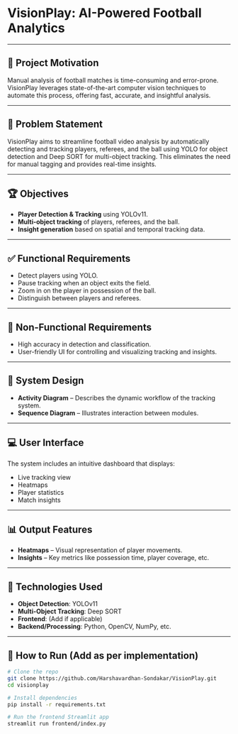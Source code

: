 # VisionPlay: AI-Powered Football Analytics

---

## 🎯 Project Motivation

Manual analysis of football matches is time-consuming and error-prone. VisionPlay leverages state-of-the-art computer vision techniques to automate this process, offering fast, accurate, and insightful analysis.

---

## 🧠 Problem Statement

VisionPlay aims to streamline football video analysis by automatically detecting and tracking players, referees, and the ball using YOLO for object detection and Deep SORT for multi-object tracking. This eliminates the need for manual tagging and provides real-time insights.

---

## 🏆 Objectives

- **Player Detection & Tracking** using YOLOv11.
- **Multi-object tracking** of players, referees, and the ball.
- **Insight generation** based on spatial and temporal tracking data.

---

## ✅ Functional Requirements

- Detect players using YOLO.
- Pause tracking when an object exits the field.
- Zoom in on the player in possession of the ball.
- Distinguish between players and referees.

---

## 🔧 Non-Functional Requirements

- High accuracy in detection and classification.
- User-friendly UI for controlling and visualizing tracking and insights.

---

## 🔄 System Design

- **Activity Diagram** – Describes the dynamic workflow of the tracking system.
- **Sequence Diagram** – Illustrates interaction between modules.

---

## 💻 User Interface

The system includes an intuitive dashboard that displays:
- Live tracking view
- Heatmaps
- Player statistics
- Match insights

---

## 📊 Output Features

- **Heatmaps** – Visual representation of player movements.
- **Insights** – Key metrics like possession time, player coverage, etc.

---

## 🚀 Technologies Used

- **Object Detection**: YOLOv11
- **Multi-Object Tracking**: Deep SORT
- **Frontend**: (Add if applicable)
- **Backend/Processing**: Python, OpenCV, NumPy, etc.

---

## 📁 How to Run (Add as per implementation)

```bash
# Clone the repo
git clone https://github.com/Harshavardhan-Sondakar/VisionPlay.git
cd visionplay

# Install dependencies
pip install -r requirements.txt

# Run the frontend Streamlit app
streamlit run frontend/index.py